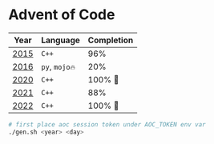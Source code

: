 # Advent of Code

| Year           | Language       | Completion |
| -------------- | -------------- | ---------- |
| [2015](./2015) | `C++`          | 96%        |
| [2016](./2016) | `py`, `mojo🔥` | 20%        |
| [2020](./2020) | `C++`          | 100% 🎉    |
| [2021](./2021) | `C++`          | 88%        |
| [2022](./2022) | `C++`          | 100% 🎉    |

```sh
# first place aoc session token under AOC_TOKEN env var
./gen.sh <year> <day>
```
